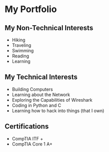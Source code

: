 # <span style="color=blue;"> My Portfolio
## My Non-Technical Interests
- Hiking
- Traveling
- Swimming
- Reading
- Learning
## My Technical Interests
- Building Computers
- Learning about the Network
- Exploring the Capabilities of Wireshark
- Coding in Python and C
- Learning how to hack into things (that I own)
## Certifications
- CompTIA ITF +
- CompTIA Core 1 A+
